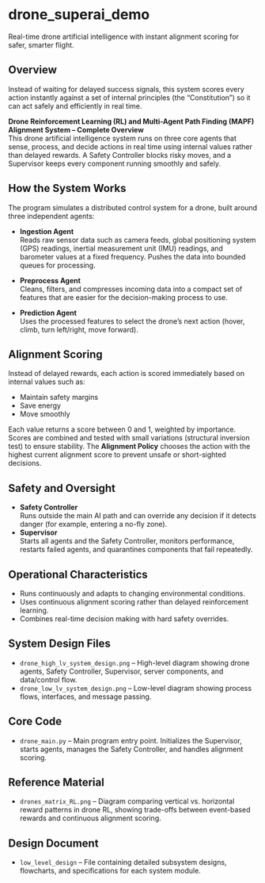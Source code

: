 # drone_superai_demo  
Real-time drone artificial intelligence with instant alignment scoring for safer, smarter flight.

## Overview  
Instead of waiting for delayed success signals, this system scores every action instantly against a set of internal principles (the “Constitution”) so it can act safely and efficiently in real time.

**Drone Reinforcement Learning (RL) and Multi-Agent Path Finding (MAPF) Alignment System – Complete Overview**  
This drone artificial intelligence system runs on three core agents that sense, process, and decide actions in real time using internal values rather than delayed rewards. A Safety Controller blocks risky moves, and a Supervisor keeps every component running smoothly and safely.

## How the System Works  
The program simulates a distributed control system for a drone, built around three independent agents:

- **Ingestion Agent**  
  Reads raw sensor data such as camera feeds, global positioning system (GPS) readings, inertial measurement unit (IMU) readings, and barometer values at a fixed frequency. Pushes the data into bounded queues for processing.

- **Preprocess Agent**  
  Cleans, filters, and compresses incoming data into a compact set of features that are easier for the decision-making process to use.

- **Prediction Agent**  
  Uses the processed features to select the drone’s next action (hover, climb, turn left/right, move forward).

## Alignment Scoring  
Instead of delayed rewards, each action is scored immediately based on internal values such as:  
- Maintain safety margins  
- Save energy  
- Move smoothly  

Each value returns a score between 0 and 1, weighted by importance. Scores are combined and tested with small variations (structural inversion test) to ensure stability. The **Alignment Policy** chooses the action with the highest current alignment score to prevent unsafe or short-sighted decisions.

## Safety and Oversight  
- **Safety Controller**  
  Runs outside the main AI path and can override any decision if it detects danger (for example, entering a no-fly zone).  
- **Supervisor**  
  Starts all agents and the Safety Controller, monitors performance, restarts failed agents, and quarantines components that fail repeatedly.

## Operational Characteristics  
- Runs continuously and adapts to changing environmental conditions.  
- Uses continuous alignment scoring rather than delayed reinforcement learning.  
- Combines real-time decision making with hard safety overrides.

## System Design Files  
- `drone_high_lv_system_design.png` – High-level diagram showing drone agents, Safety Controller, Supervisor, server components, and data/control flow.  
- `drone_low_lv_system_design.png` – Low-level diagram showing process flows, interfaces, and message passing.  

## Core Code  
- `drone_main.py` – Main program entry point. Initializes the Supervisor, starts agents, manages the Safety Controller, and handles alignment scoring.

## Reference Material  
- `drones_matrix_RL.png` – Diagram comparing vertical vs. horizontal reward patterns in drone RL, showing trade-offs between event-based rewards and continuous alignment scoring.

## Design Document  
- `low_level_design` – File containing detailed subsystem designs, flowcharts, and specifications for each system module.
